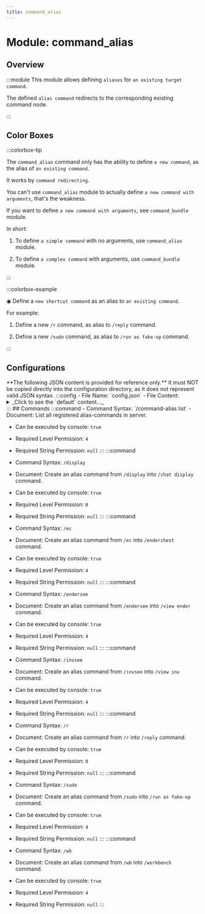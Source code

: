 ```yaml
---
title: command_alias
---
```



# Module: command_alias

## Overview
:::module
  This module allows defining `aliases` for `an existing target command`.
  
  The defined `alias command` redirects to the corresponding existing command node.


:::
## Color Boxes

:::colorbox-tip

  The `command_alias` command only has the ability to define `a new command`, as the alias of `an existing command`.
  
  It works by `command redirecting`.
  
  You can't use `command_alias` module to actually define `a new command with arguments`, that's the weakness.
  
  If you want to define `a new command with arguments`, see `command_bundle` module.
  
  
  
  In short:
  
  1. To define `a simple command` with no arguments, use `command_alias` module.
  
  2. To define `a complex command` with arguments, use `command_bundle` module.


:::

:::colorbox-example

  ◉ Define a `new shortcut command` as an alias to `an existing command`.
  
  For example:
  
  1. Define a new `/r` command, as alias to `/reply` command.
  
  2. Define a new `/sudo` command, as alias to `/run as fake-op` command.


:::

## Configurations
<Admonition type="warning" icon="" title="">
**The following JSON content is provided for reference only.**
It must NOT be copied directly into the configuration directory, as it does not represent valid JSON syntax.
</Admonition>
:::config
- File Name: `config.json`
- File Content: 
<details>

<summary>_Click to see the `default` content..._</summary>

```json showLineNumbers title="config/fuji/modules/command_alias/config.json"
{
  /* Defined `alias` for `existing commands`. */
  "alias_commands": [
    {
      "enable": true,
      "document": "Create an alias command from `/r` into `/reply` command.",
      "requirement": {
        "level": 0,
        "string": null
      },
      "from": [
        "r"
      ],
      "to": [
        "reply"
      ]
    },
    {
      "enable": true,
      "document": "Create an alias command from `/display` into `/chat display` command.",
      "requirement": {
        "level": 0,
        "string": null
      },
      "from": [
        "display"
      ],
      "to": [
        "chat",
        "display"
      ]
    },
    {
      "enable": true,
      "document": "Create an alias command from `/sudo` into `/run as fake-op` command.",
      "requirement": {
        "level": 4,
        "string": null
      },
      "from": [
        "sudo"
      ],
      "to": [
        "run",
        "as",
        "fake-op"
      ]
    },
    {
      "enable": true,
      "document": "Create an alias command from `/wb` into `/workbench` command.",
      "requirement": {
        "level": 4,
        "string": null
      },
      "from": [
        "wb"
      ],
      "to": [
        "workbench"
      ]
    },
    {
      "enable": true,
      "document": "Create an alias command from `/ec` into `/enderchest` command.",
      "requirement": {
        "level": 4,
        "string": null
      },
      "from": [
        "ec"
      ],
      "to": [
        "enderchest"
      ]
    },
    {
      "enable": true,
      "document": "Create an alias command from `/invsee` into `/view inv` command.",
      "requirement": {
        "level": 4,
        "string": null
      },
      "from": [
        "invsee"
      ],
      "to": [
        "view",
        "inv"
      ]
    },
    {
      "enable": true,
      "document": "Create an alias command from `/endersee` into `/view ender` command.",
      "requirement": {
        "level": 4,
        "string": null
      },
      "from": [
        "endersee"
      ],
      "to": [
        "view",
        "ender"
      ]
    }
  ]
}
```
</details>
:::
## Commands
:::command
- Command Syntax: `/command-alias list`
- Document:   List all registered alias-commands in server.


- Can be executed by console: `true`
- Required Level Permission: `4`
- Required String Permission: `null`
:::
:::command
- Command Syntax: `/display`
- Document:   Create an alias command from `/display` into `/chat display` command.


- Can be executed by console: `true`
- Required Level Permission: `0`
- Required String Permission: `null`
:::
:::command
- Command Syntax: `/ec`
- Document:   Create an alias command from `/ec` into `/enderchest` command.


- Can be executed by console: `true`
- Required Level Permission: `4`
- Required String Permission: `null`
:::
:::command
- Command Syntax: `/endersee`
- Document:   Create an alias command from `/endersee` into `/view ender` command.


- Can be executed by console: `true`
- Required Level Permission: `4`
- Required String Permission: `null`
:::
:::command
- Command Syntax: `/invsee`
- Document:   Create an alias command from `/invsee` into `/view inv` command.


- Can be executed by console: `true`
- Required Level Permission: `4`
- Required String Permission: `null`
:::
:::command
- Command Syntax: `/r`
- Document:   Create an alias command from `/r` into `/reply` command.


- Can be executed by console: `true`
- Required Level Permission: `0`
- Required String Permission: `null`
:::
:::command
- Command Syntax: `/sudo`
- Document:   Create an alias command from `/sudo` into `/run as fake-op` command.


- Can be executed by console: `true`
- Required Level Permission: `4`
- Required String Permission: `null`
:::
:::command
- Command Syntax: `/wb`
- Document:   Create an alias command from `/wb` into `/workbench` command.


- Can be executed by console: `true`
- Required Level Permission: `4`
- Required String Permission: `null`
:::
